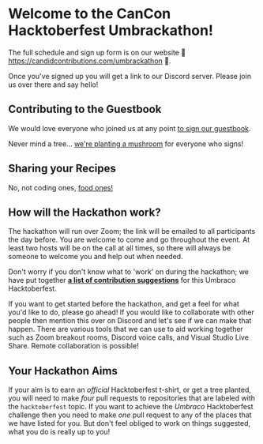 # Welcome to the CanCon Hacktoberfest Umbrackathon!

The full schedule and sign up form is on our website 🍄 https://candidcontributions.com/umbrackathon 🍄.

Once you've signed up you will get a link to our Discord server. Please join us over there and say hello!

## Contributing to the Guestbook

We would love everyone who joined us at any point 
[to sign our guestbook](https://github.com/CandidContributions/CanConUmbrackathon/blob/main/Guestbook/).

Never mind a tree... [we're planting a mushroom](https://candidcontributions.com/umbrackathon/status/) for everyone who signs!


## Sharing your Recipes

No, not coding ones, [food ones!](https://github.com/CandidContributions/CanConUmbrackathon/blob/main/Recipes/)

## How will the Hackathon work?

The hackathon will run over Zoom; the link will be emailed to all participants the day before. You are welcome to come and go throughout the event. At least two hosts will be on the call at all times, so there will always be someone to welcome you and help out when needed.

Don't worry if you don't know what to 'work' on during the hackathon; we have put together **[a list of contribution suggestions](CONTRIBUTING.md)** for this Umbraco Hacktoberfest.

If you want to get started before the hackathon, and get a feel for what you'd like to do, please go ahead! If you would like to collaborate with other people then mention this over on Discord and let's see if we can make that happen. There are various tools that we can use to aid working together such as Zoom breakout rooms, Discord voice calls, and Visual Studio Live Share. Remote collaboration is possible!

## Your Hackathon Aims

If your aim is to earn an _official_ Hacktoberfest t-shirt, or get a tree planted, you will need to make *four* pull requests to repositories that are labeled with the `hacktoberfest` topic. If you want to achieve the _Umbraco_ Hacktoberfest challenge then you need to make *one* pull request to any of the places that we have listed for you. But don't feel obliged to work on things suggested, what you do is really up to you!